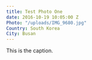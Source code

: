 ```yaml
---
title: Test Photo One
date: 2016-10-19 10:05:00 Z
Photo: "/uploads/IMG_9680.jpg"
Country: South Korea
City: Busan
---
```


This is the caption.